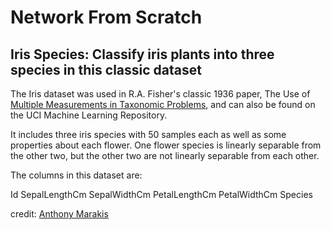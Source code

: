 # Network From Scratch

## Iris Species: Classify iris plants into three species in this classic dataset

The Iris dataset was used in R.A. Fisher's classic 1936 paper, The Use of [Multiple Measurements in Taxonomic Problems](http://rcs.chemometrics.ru/Tutorials/classification/Fisher.pdf), and can also be found on the UCI Machine Learning Repository.

It includes three iris species with 50 samples each as well as some properties about each flower. One flower species is linearly separable from the other two, but the other two are not linearly separable from each other.

The columns in this dataset are:

Id
SepalLengthCm
SepalWidthCm
PetalLengthCm
PetalWidthCm
Species

credit: [Anthony Marakis](https://www.kaggle.com/antmarakis/another-neural-network-from-scratch "Another Neural Network From Scratch")


